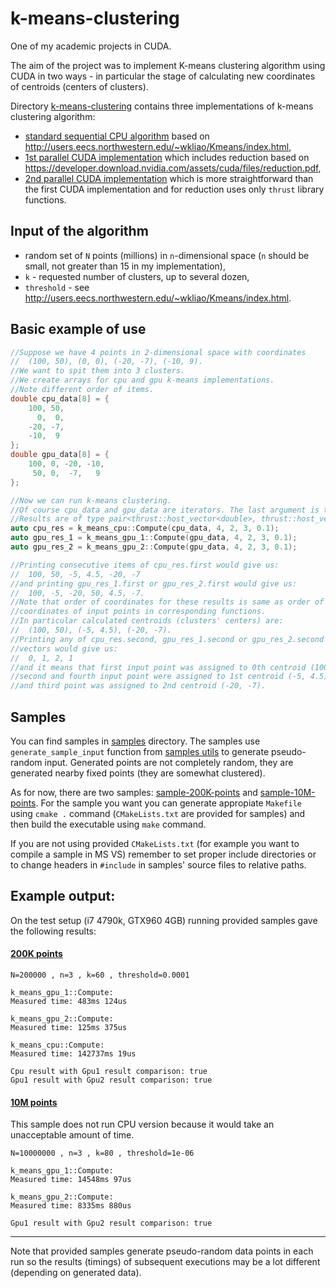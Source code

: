 # k-means-clustering
One of my academic projects in CUDA.

The aim of the project was to implement K-means clustering algorithm using CUDA in two ways - in particular the stage of calculating new coordinates of centroids (centers of clusters).

Directory [k-means-clustering](k-means-clustering) contains three implementations of k-means clustering algorithm:

- [standard sequential CPU algorithm](k-means-clustering/k_means_cpu.hpp) based on http://users.eecs.northwestern.edu/~wkliao/Kmeans/index.html,
- [1st parallel CUDA implementation](k-means-clustering/k_means_gpu_1.cuh) which includes reduction based on https://developer.download.nvidia.com/assets/cuda/files/reduction.pdf,
- [2nd parallel CUDA implementation](k-means-clustering/k_means_gpu_2.cuh) which is more straightforward than the first CUDA implementation and for reduction uses only `thrust` library functions.

## Input of the algorithm

- random set of `N` points (millions) in `n`-dimensional space (`n` should be small, not greater than 15 in my implementation),
- `k` - requested number of clusters, up to several dozen,
- `threshold` - see http://users.eecs.northwestern.edu/~wkliao/Kmeans/index.html.

## Basic example of use

```cpp
//Suppose we have 4 points in 2-dimensional space with coordinates
//  (100, 50), (0, 0), (-20, -7), (-10, 9).
//We want to spit them into 3 clusters.
//We create arrays for cpu and gpu k-means implementations.
//Note different order of items.
double cpu_data[8] = { 
    100, 50,
      0,  0,
    -20, -7,
    -10,  9
};
double gpu_data[8] = {
    100, 0, -20, -10,
     50, 0,  -7,   9
};

//Now we can run k-means clustering. 
//Of course cpu_data and gpu_data are iterators. The last argument is threshold.
//Results are of type pair<thrust::host_vector<double>, thrust::host_vector<int>>
auto cpu_res = k_means_cpu::Compute(cpu_data, 4, 2, 3, 0.1);
auto gpu_res_1 = k_means_gpu_1::Compute(gpu_data, 4, 2, 3, 0.1);
auto gpu_res_2 = k_means_gpu_2::Compute(gpu_data, 4, 2, 3, 0.1);

//Printing consecutive items of cpu_res.first would give us:
//  100, 50, -5, 4.5, -20, -7
//and printing gpu_res_1.first or gpu_res_2.first would give us:
//  100, -5, -20, 50, 4.5, -7.
//Note that order of coordinates for these results is same as order of
//coordinates of input points in corresponding functions.
//In particular calculated centroids (clusters' centers) are:
//  (100, 50), (-5, 4.5), (-20, -7).
//Printing any of cpu_res.second, gpu_res_1.second or gpu_res_2.second
//vectors would give us:
//  0, 1, 2, 1
//and it means that first input point was assigned to 0th centroid (100, 50),
//second and fourth input point were assigned to 1st centroid (-5, 4.5)
//and third point was assigned to 2nd centroid (-20, -7).
```


## Samples

You can find samples in [samples](samples) directory.
The samples use `generate_sample_input` function from [samples utils](samples/common-utils/utils.cpp) to generate pseudo-random input. Generated points are not completely random, they are generated nearby fixed points (they are somewhat clustered).

As for now, there are two samples: [sample-200K-points](samples/sample-200K-points) and [sample-10M-points](sample-10M-points).
For the sample you want you can generate appropiate `Makefile` using `cmake .` command (`CMakeLists.txt` are provided for samples) and then build the executable using `make` command.

If you are not using provided `CMakeLists.txt` (for example you want to compile a sample in MS VS) remember to set proper include directories or to change headers in `#include` in samples' source files to relative paths.

## Example output:

On the test setup (i7 4790k, GTX960 4GB) running provided samples gave the following results:

#### [200K points](samples/sample-200K-points)

```
N=200000 , n=3 , k=60 , threshold=0.0001

k_means_gpu_1::Compute:
Measured time: 483ms 124us

k_means_gpu_2::Compute:
Measured time: 125ms 375us

k_means_cpu::Compute:
Measured time: 142737ms 19us

Cpu result with Gpu1 result comparison: true
Gpu1 result with Gpu2 result comparison: true
```

#### [10M points](samples/sample-10M-points)

This sample does not run CPU version because it would take an unacceptable amount of time.

```
N=10000000 , n=3 , k=80 , threshold=1e-06

k_means_gpu_1::Compute:
Measured time: 14548ms 97us

k_means_gpu_2::Compute:
Measured time: 8335ms 880us

Gpu1 result with Gpu2 result comparison: true
```

---

Note that provided samples generate pseudo-random data points in each run so the results (timings) of subsequent executions may be a lot different (depending on generated data).
